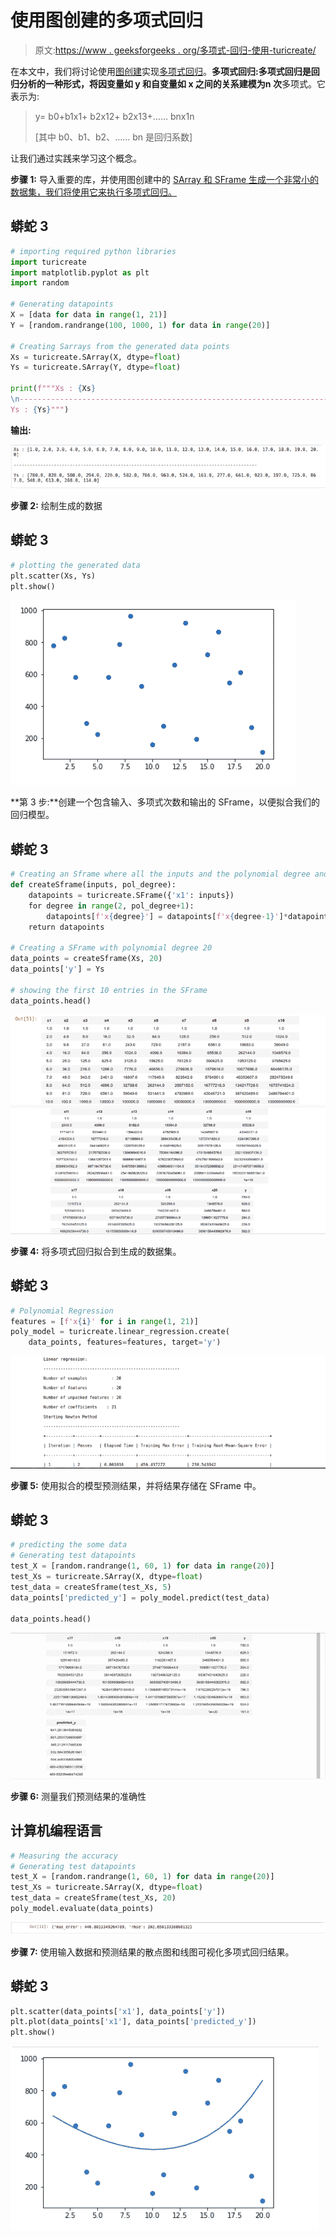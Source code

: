 # 使用图创建的多项式回归

> 原文:[https://www . geeksforgeeks . org/多项式-回归-使用-turicreate/](https://www.geeksforgeeks.org/polynomial-regression-using-turicreate/)

在本文中，我们将讨论使用[图创建](https://www.geeksforgeeks.org/turicreate-library-in-python/)实现[多项式回归](https://www.geeksforgeeks.org/python-implementation-of-polynomial-regression/)。**多项式回归:**多项式回归是回归分析的一种形式，将因变量如 **y** 和自变量如 **x** 之间的关系建模为**n 次**多项式。它表示为:

> y= b0+b1x1+ b2x12+ b2x13+…… bnx1n
> 
> [其中 b0、b1、b2、…… bn 是回归系数]

让我们通过实践来学习这个概念。

**步骤 1:** 导入重要的库，并使用图创建中的 [SArray 和 SFrame 生成一个非常小的数据集，我们将使用它来执行多项式回归。](https://www.geeksforgeeks.org/data-visualization-using-turicreate-in-python/)

## 蟒蛇 3

```py
# importing required python libraries
import turicreate
import matplotlib.pyplot as plt
import random

# Generating datapoints
X = [data for data in range(1, 21)]
Y = [random.randrange(100, 1000, 1) for data in range(20)]

# Creating Sarrays from the generated data points
Xs = turicreate.SArray(X, dtype=float)
Ys = turicreate.SArray(Y, dtype=float)

print(f"""Xs : {Xs}
\n-------------------------------------------------------------------------------------------\n
Ys : {Ys}""")
```

**输出:**

![](img/dc215fc135be490b15be93e68b30591d.png)

**步骤 2:** 绘制生成的数据

## 蟒蛇 3

```py
# plotting the generated data
plt.scatter(Xs, Ys)
plt.show()
```

![](img/02577923167cbbd1d8e99eb30984f565.png)

**第 3 步:**创建一个包含输入、多项式次数和输出的 SFrame，以便拟合我们的回归模型。

## 蟒蛇 3

```py
# Creating an Sframe where all the inputs and the polynomial degree and output
def createSframe(inputs, pol_degree):
    datapoints = turicreate.SFrame({'x1': inputs})
    for degree in range(2, pol_degree+1):
        datapoints[f'x{degree}'] = datapoints[f'x{degree-1}']*datapoints['x1']
    return datapoints

# Creating a SFrame with polynomial degree 20
data_points = createSframe(Xs, 20)
data_points['y'] = Ys

# showing the first 10 entries in the SFrame
data_points.head()
```

![](img/b41d62944355dad1d03a504f84c4fe9d.png) ![](img/736eb2b6ded656086436d4817cfa729b.png)

**步骤 4:** 将多项式回归拟合到生成的数据集。

## 蟒蛇 3

```py
# Polynomial Regression
features = [f'x{i}' for i in range(1, 21)]
poly_model = turicreate.linear_regression.create(
    data_points, features=features, target='y')
```

![](img/73fae9a68866cb9f12a6b6152341870e.png)

**步骤 5:** 使用拟合的模型预测结果，并将结果存储在 SFrame 中。

## 蟒蛇 3

```py
# predicting the some data
# Generating test datapoints
test_X = [random.randrange(1, 60, 1) for data in range(20)]
test_Xs = turicreate.SArray(X, dtype=float)
test_data = createSframe(test_Xs, 5)
data_points['predicted_y'] = poly_model.predict(test_data)

data_points.head()
```

![](img/cf43d261b99b3b1a592531c0ce1aa65c.png)

**步骤 6:** 测量我们预测结果的准确性

## 计算机编程语言

```py
# Measuring the accuracy
# Generating test datapoints
test_X = [random.randrange(1, 60, 1) for data in range(20)]
test_Xs = turicreate.SArray(X, dtype=float)
test_data = createSframe(test_Xs, 20)
poly_model.evaluate(data_points)
```

![](img/6d605c6ec576a944cb009e80c3de92c4.png)

**步骤 7:** 使用输入数据和预测结果的散点图和线图可视化多项式回归结果。

## 蟒蛇 3

```py
plt.scatter(data_points['x1'], data_points['y'])
plt.plot(data_points['x1'], data_points['predicted_y'])
plt.show()
```

![](img/e1eefd22d7e4f6eb4bff7cf1a6e97bf1.png)